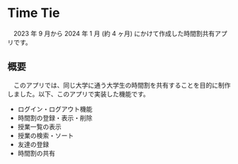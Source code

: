 # Time Tie

　2023 年 9 月から 2024 年 1 月 (約 4 ヶ月) にかけて作成した時間割共有アプリです。

## 概要

　このアプリでは、同じ大学に通う大学生の時間割を共有することを目的に制作しました。以下、このアプリで実装した機能です。
* ログイン・ログアウト機能
* 時間割の登録・表示・削除
* 授業一覧の表示
* 授業の検索・ソート
* 友達の登録
* 時間割の共有

